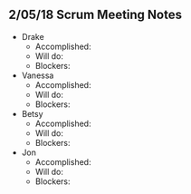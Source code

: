 ## 2/05/18 Scrum Meeting Notes

* Drake
    * Accomplished: 
    * Will do: 
    * Blockers: 
* Vanessa
    * Accomplished: 
    * Will do: 
    * Blockers: 
* Betsy
    * Accomplished: 
    * Will do: 
    * Blockers: 
* Jon
    * Accomplished: 
    * Will do: 
    * Blockers: 